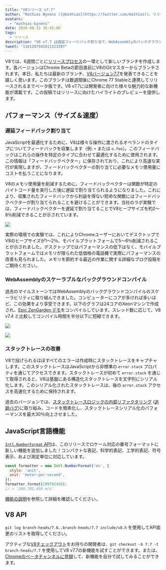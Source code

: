 ```yaml
---
title: "V8リリース v7.7"
author: "Mathias Bynens ([@mathias](https://twitter.com/mathias))、リリースノートの怠けた作成者"
avatars:
  - "mathias-bynens"
date: 2019-08-13 16:45:00
tags:
  - リリース
description: "V8 v7.7 は遅延フィードバック割り当て、WebAssemblyのバックグラウンドコンパイルの高速化、スタックトレースの改善、新しいIntl.NumberFormat機能を備えています。"
tweet: "1161287541611323397"
---
```

V8では、6週間ごとに[リリースプロセス](/docs/release-process)の一環として新しいブランチを作成します。各バージョンはChrome Betaの節目直前にV8のGitマスターからブランチされます。本日、私たちは最新のブランチ、[V8バージョン7.7](https://chromium.googlesource.com/v8/v8.git/+log/branch-heads/7.7)を発表できることを嬉しく思います。このブランチは数週間後にChrome 77 Stableと連携してリリースされるまでベータ版です。V8 v7.7には開発者に向けた様々な魅力的な新機能が満載です。この投稿ではリリースに向けたハイライトのプレビューを提供します。

<!--truncate-->
## パフォーマンス（サイズ＆速度）

### 遅延フィードバック割り当て

JavaScriptを最適化するために、V8は様々な操作に渡されるオペランドのタイプについてフィードバックを収集します（例: `+` または `o.foo`）。このフィードバックはこれらの操作を特定のタイプに合わせて最適化するために使用されます。この情報は「フィードバックベクター」に保存されており、これにより高速な実行が実現しますが、フィードバックベクターの割り当てに必要なメモリ使用量にコストを払うことになります。

V8のメモリ使用量を削減するために、フィードバックベクターは関数が特定のバイトコード量を実行した後に遅延で割り当てられるようになりました。これにより、収集されたフィードバックから利益を得ない短命な関数にはフィードバックベクターが割り当てられることを避けることができます。当社のラボ実験では、フィードバックベクターを遅延で割り当てることでV8ヒープサイズを約2〜8％削減できることが示されています。

![](/_img/v8-release-77/lazy-feedback-allocation.svg)

実際の環境での実験では、これによりChromeユーザーにおいてデスクトップでV8のヒープサイズが1〜2％、モバイルプラットフォームで5〜6％削減されることが示されました。デスクトップではパフォーマンスの低下はなく、モバイルプラットフォームではメモリが限られた低価格の電話機で実際にパフォーマンスの改善も見られました。メモリを節約する最近の作業に関する詳細なブログ投稿をご期待ください。

### WebAssemblyのスケーラブルなバックグラウンドコンパイル

過去のマイルストーンではWebAssemblyのバックグラウンドコンパイルのスケーラビリティに取り組んできました。コンピューターにコアが多ければ多いほど、この効果をより享受できます。以下のグラフは24コアのXeonマシンで作成され、[Epic ZenGarden デモ](https://s3.amazonaws.com/mozilla-games/ZenGarden/EpicZenGarden.html)をコンパイルしています。スレッド数に応じて、V8 v7.4 と比較してコンパイル時間を半分以下に短縮できます。

![](/_img/v8-release-77/liftoff-compilation-speedup.svg)

![](/_img/v8-release-77/turbofan-compilation-speedup.svg)

### スタックトレースの改善

V8で投げられるほぼすべてのエラーは作成時にスタックトレースをキャプチャします。このスタックトレースはJavaScriptから非標準の `error.stack` プロパティを通じてアクセスできます。スタックトレースが初めて `error.stack` を通じて取得されると、V8は基盤にある構造化スタックトレースを文字列にシリアル化します。このシリアル化されたスタックトレースは、後の `error.stack` アクセスを高速化するために保持されます。

過去のバージョンでは、[スタックトレースロジックの内部リファクタリング](https://docs.google.com/document/d/1WIpwLgkIyeHqZBc9D3zDtWr7PL-m_cH6mfjvmoC6kSs/edit) ([追跡バグ](https://bugs.chromium.org/p/v8/issues/detail?id=8742))に取り組み、コードを簡素化し、スタックトレースシリアル化のパフォーマンスを最大30％向上させました。

## JavaScript言語機能

[`Intl.NumberFormat` API](/features/intl-numberformat)は、このリリースでロケール対応の番号フォーマットに新しい機能を追加しました！コンパクトな表記、科学的表記、工学的表記、符号表示、および測定単位に対応しています。

```js
const formatter = new Intl.NumberFormat('en', {
  style: 'unit',
  unit: 'meter-per-second',
});
formatter.format(299792458);
// → '299,792,458 m/s'
```

[機能の説明](/features/intl-numberformat)を参照して詳細を確認してください。

## V8 API

`git log branch-heads/7.6..branch-heads/7.7 include/v8.h` を使用してAPI変更のリストを取得してください。

アクティブな[V8チェックアウト](/docs/source-code#using-git)をお持ちの開発者は、`git checkout -b 7.7 -t branch-heads/7.7` を使用してV8 v7.7の新機能を試すことができます。または、[Chromeのベータチャンネルに登録](https://www.google.com/chrome/browser/beta.html)して、新機能を自分で試してみることができます。
